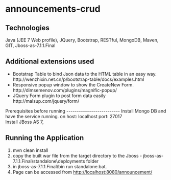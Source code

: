 # announcements-crud
Technologies
--------------------------
Java (JEE 7 Web profile), JQuery, Bootstrap, RESTful, MongoDB, Maven, GIT, Jboss-as-7.1.1.Final <br/>

Additional extensions used
--------------------------
<ul>
<li>Bootstrap Table to bind Json data to the HTML table in an easy way. http://wenzhixin.net.cn/p/bootstrap-table/docs/examples.html </li>

<li>
Responsive popup window to show the CreateNew Form.  http://dimsemenov.com/plugins/magnific-popup/
</li>

<li>
JQuery Form plugin to post form data easily  http://malsup.com/jquery/form/
</li>
</ul>
Prerequisites before running
--------------------------
Install Mongo DB and have the service running. on host: localhost port: 27017 <br/>
Install JBoss AS 7,

Running the Application
--------------------------

1. mvn clean install <br/>
2. copy the built war file from the target directory to the Jboss - jboss-as-7.1.1.Final\standalone\deployments folder <br/>
3. in jboss-as-7.1.1.Final\bin run standalone.bat.<br/>
4. Page can be accessed from <a href='http://localhost:8080/announcement/'>http://localhost:8080/announcement/</a>





